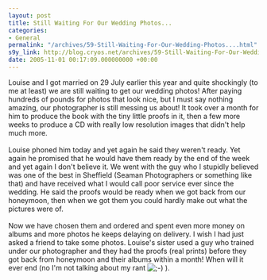 ```yaml
---
layout: post
title: Still Waiting For Our Wedding Photos...
categories:
- General
permalink: "/archives/59-Still-Waiting-For-Our-Wedding-Photos....html"
s9y_link: http://blog.cryos.net/archives/59-Still-Waiting-For-Our-Wedding-Photos....html
date: 2005-11-01 00:17:09.000000000 +00:00
---
```

Louise and I got married on 29 July earlier this year and quite shockingly (to me at least) we are still waiting to get our wedding photos! After paying hundreds of pounds for photos that look nice, but I must say nothing amazing, our photographer is still messing us about! It took over a month for him to produce the book with the tiny little proofs in it, then a few more weeks to produce a CD with really low resolution images that didn't help much more.<br />
<br />
Louise phoned him today and yet again he said they weren't ready. Yet again he promised that he would have them ready by the end of the week and yet again I don't believe it. We went with the guy who I stupidly believed was one of the best in Sheffield (Seaman Photographers or something like that) and have received what I would call poor service ever since the wedding. He said the proofs would be ready when we got back from our honeymoon, then when we got them you could hardly make out what the pictures were of.<br />
<br />
Now we have chosen them and ordered and spent even more money on albums and more photos he keeps delaying on delivery. I wish I had just asked a friend to take some photos. Louise's sister used a guy who trained under our photographer and they had the proofs (real prints) before they got back from honeymoon and their albums within a month! When will it ever end (no I'm not talking about my rant <img src="http://blog.cryos.net/templates/default/img/emoticons/wink.png" alt=";-)" style="display: inline; vertical-align: bottom;" class="emoticon" /> ).
